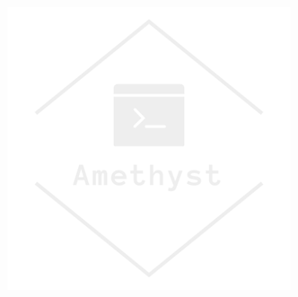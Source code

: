 <div align="center">
  <a href="https://github.com/RuskLabo/Amethyst">
    <img alt="liketion" src="https://github.com/RuskLabo/Amethyst/blob/main/img/logo_transparent.png?raw=true">
  </a>
</div>
